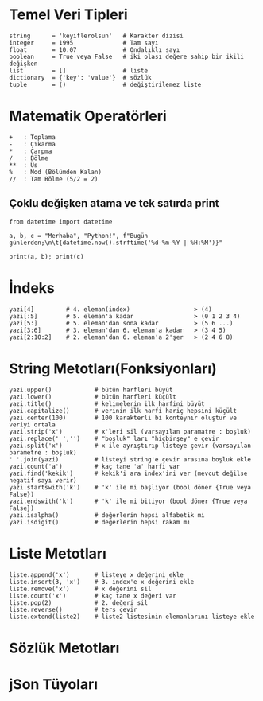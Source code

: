 # Temel Veri Tipleri
    string      = 'keyiflerolsun'   # Karakter dizisi
    integer     = 1995              # Tam sayı
    float       = 10.07             # Ondalıklı sayı
    boolean     = True veya False   # iki olası değere sahip bir ikili değişken
    list        = []                # liste
    dictionary  = {'key': 'value'}  # sözlük
    tuple       = ()                # değiştirilemez liste

# Matematik Operatörleri
    +   : Toplama
    -   : Çıkarma
    *   : Çarpma
    /   : Bölme
    **  : Üs
    %   : Mod (Bölümden Kalan)
    //  : Tam Bölme (5/2 = 2)

## Çoklu değişken atama ve tek satırda print
    from datetime import datetime

    a, b, c = "Merhaba", "Python!", f"Bugün günlerden;\n\t{datetime.now().strftime('%d-%m-%Y | %H:%M')}"

    print(a, b); print(c)

# İndeks
    yazi[4]         # 4. eleman(index)                  > (4)
    yazi[:5]        # 5. eleman'a kadar                 > (0 1 2 3 4)
    yazi[5:]        # 5. eleman'dan sona kadar          > (5 6 ...)
    yazi[3:6]       # 3. eleman'dan 6. eleman'a kadar   > (3 4 5)
    yazi[2:10:2]    # 2. eleman'dan 6. eleman'a 2'şer   > (2 4 6 8)

# String Metotları(Fonksiyonları)
    yazi.upper()            # bütün harfleri büyüt
    yazi.lower()            # bütün harfleri küçült
    yazi.title()            # kelimelerin ilk harfini büyüt
    yazi.capitalize()       # verinin ilk harfi hariç hepsini küçült
    yazi.center(100)        # 100 karakterli bi konteynır oluştur ve veriyi ortala
    yazi.strip('x')         # x'leri sil (varsayılan paramatre : boşluk)
    yazi.replace(' ','')    # "boşluk" ları "hiçbirşey" e çevir
    yazi.split('x')         # x ile ayrıştırıp listeye çevir (varsayılan parametre : boşluk)
    ' '.join(yazi)          # listeyi string'e çevir arasına boşluk ekle
    yazi.count('a')         # kaç tane 'a' harfi var
    yazi.find('kekik')      # kekik'i ara index'ini ver (mevcut değilse negatif sayı verir)
    yazi.startswith('k')    # 'k' ile mi başlıyor (bool döner {True veya False})
    yazi.endswith('k')      # 'k' ile mi bitiyor (bool döner {True veya False})
    yazi.isalpha()          # değerlerin hepsi alfabetik mi
    yazi.isdigit()          # değerlerin hepsi rakam mı

# Liste Metotları
    liste.append('x')       # listeye x değerini ekle
    liste.insert(3, 'x')    # 3. index'e x değerini ekle
    liste.remove('x')       # x değerini sil
    liste.count('x')        # kaç tane x değeri var
    liste.pop(2)            # 2. değeri sil
    liste.reverse()         # ters çevir
    liste.extend(liste2)    # liste2 listesinin elemanlarını listeye ekle

# Sözlük Metotları

# jSon Tüyoları
    
